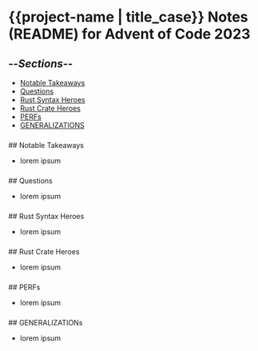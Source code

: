 # {{project-name | title_case}} Notes (README) for Advent of Code 2023

## --_Sections_--

- [Notable Takeaways](#takeaways)
- [Questions](#questions)
- [Rust Syntax Heroes](#syntaxheroes)
- [Rust Crate Heroes](#crateheroes)
- [PERFs](#perfs)
- [GENERALIZATIONS](#gens)

<h3 name="takeaways"></h3>
## Notable Takeaways

- lorem ipsum

<h3 name="questions"></h3>
## Questions

- lorem ipsum

<h3 name="syntaxheroes"></h3>
## Rust Syntax Heroes

- lorem ipsum

<h3 name="crateheroes"></h3>
## Rust Crate Heroes

- lorem ipsum

<h3 name="perfs"></h3>
## PERFs

- lorem ipsum

<h3 name="gens"></h3>
## GENERALIZATIONs

- lorem ipsum
